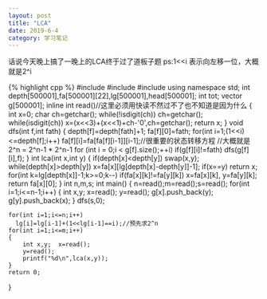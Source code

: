 ```yaml
---
layout: post
title: "LCA"
date: 2019-6-4
category: 学习笔记
---
```

话说今天晚上搞了一晚上的LCA终于过了道板子题
ps:1<<i 表示向左移一位，大概就是2^i

{% highlight cpp %}
#include <iostream>
#include <cstdio>
#include <vector>
using namespace std;
int depth[500001],fa[500001][22],lg[500001],head[500001];
int tot;
vector <int > g[500001];
inline int read()//这里必须用快读不然过不了也不知道是因为什么
{
    int x=0; char ch=getchar();
    while(!isdigit(ch)) ch=getchar();
    while(isdigit(ch)) x=(x<<3)+(x<<1)+ch-'0',ch=getchar();
    return x;
}
void dfs(int f,int fath)
{
    depth[f]=depth[fath]+1;
    fa[f][0]=fath;
    for(int i=1;(1<<i)<=depth[f];i++)
      fa[f][i]=fa[fa[f][i-1]][i-1];//很重要的状态转移方程
      //大概就是2^n = 2^n-1 * 2^n-1
    for (int i = 0;i < g[f].size();++i)
      if(g[f][i]!=fath)
        dfs(g[f][i],f);
}
int lca(int x,int y)
{
    if(depth[x]<depth[y])
      swap(x,y);
    while(depth[x]>depth[y])
      x=fa[x][lg[depth[x]-depth[y]]-1];
    if(x==y)
      return x;
    for(int k=lg[depth[x]]-1;k>=0;k--)
      if(fa[x][k]!=fa[y][k])
        x=fa[x][k], y=fa[y][k];
    return fa[x][0];
}
int n,m,s;
int main()
{
    n=read();m=read();s=read();
    for(int i=1;i<=n-1;i++)
    {
        int x,y;  x=read();
        y=read();
        g[x].push_back(y);
    	g[y].push_back(x);
	}
    dfs(s,0);

    for(int i=1;i<=n;i++)
      lg[i]=lg[i-1]+(1<<lg[i-1]==i);//预先求2^n
    for(int i=1;i<=m;i++)
    {
        int x,y;  x=read();
        y=read();
        printf("%d\n",lca(x,y));
    }
    return 0;
}
